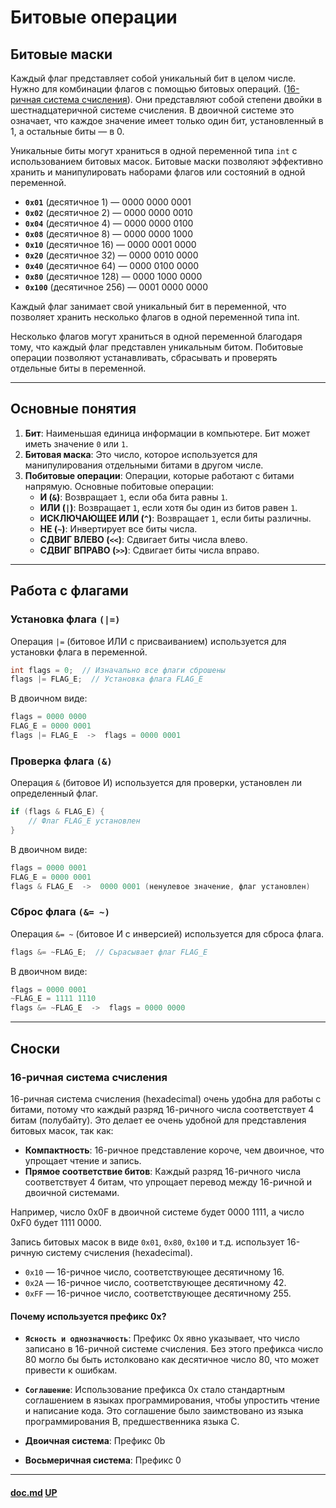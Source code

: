 # Битовые операции

<a name="up"></a>

## Битовые маски

Каждый флаг представляет собой уникальный бит в целом числе. Нужно для комбинации флагов с помощью битовых операций. ([16-ричная система счисления](#16_the_number_system)).
Они представляют собой степени двойки в шестнадцатеричной системе счисления.
В двоичной системе это означает, что каждое значение имеет только один бит, установленный в 1, а остальные биты — в 0.

Уникальные биты могут храниться в одной переменной типа `int` с использованием битовых масок.
Битовые маски позволяют эффективно хранить и манипулировать наборами флагов или состояний в одной переменной.

- **`0x01`** (десятичное 1) — 0000 0000 0001
- **`0x02`** (десятичное 2) — 0000 0000 0010
- **`0x04`** (десятичное 4) — 0000 0000 0100
- **`0x08`** (десятичное 8) — 0000 0000 1000
- **`0x10`** (десятичное 16) — 0000 0001 0000
- **`0x20`** (десятичное 32) — 0000 0010 0000
- **`0x40`** (десятичное 64) — 0000 0100 0000
- **`0x80`** (десятичное 128) — 0000 1000 0000
- **`0x100`** (десятичное 256) — 0001 0000 0000

Каждый флаг занимает свой уникальный бит в переменной, что позволяет хранить несколько флагов в одной переменной типа int.

Несколько флагов могут храниться в одной переменной благодаря тому, что каждый флаг представлен уникальным битом. Побитовые операции позволяют устанавливать, сбрасывать и проверять отдельные биты в переменной.

---

## Основные понятия

1. **Бит**: Наименьшая единица информации в компьютере. Бит может иметь значение `0` или `1`.
2. **Битовая маска**: Это число, которое используется для манипулирования отдельными битами в другом числе.
3. **Побитовые операции**: Операции, которые работают с битами напрямую. Основные побитовые операции:
   - **И (`&`)**: Возвращает `1`, если оба бита равны `1`.
   - **ИЛИ (`|`)**: Возвращает `1`, если хотя бы один из битов равен `1`.
   - **ИСКЛЮЧАЮЩЕЕ ИЛИ (`^`)**: Возвращает `1`, если биты различны.
   - **НЕ (`~`)**: Инвертирует все биты числа.
   - **СДВИГ ВЛЕВО (`<<`)**: Сдвигает биты числа влево.
   - **СДВИГ ВПРАВО (`>>`)**: Сдвигает биты числа вправо.

---

## Работа с флагами

### Установка флага `(|=)`

Операция `|=` (битовое ИЛИ с присваиванием) используется для установки флага в переменной.

```C
int flags = 0;  // Изначально все флаги сброшены
flags |= FLAG_E;  // Установка флага FLAG_E
```

В двоичном виде:

```C
flags = 0000 0000
FLAG_E = 0000 0001
flags |= FLAG_E  ->  flags = 0000 0001
```

### Проверка флага `(&)`

Операция `&` (битовое И) используется для проверки, установлен ли определенный флаг.

```C
if (flags & FLAG_E) {
    // Флаг FLAG_E установлен
}
```

В двоичном виде:

```C
flags = 0000 0001
FLAG_E = 0000 0001
flags & FLAG_E  ->  0000 0001 (ненулевое значение, флаг установлен)
```

### Сброс флага `(&= ~)`

Операция `&= ~` (битовое И с инверсией) используется для сброса флага.

```C
flags &= ~FLAG_E;  // Сьрасывает флаг FLAG_E
```

В двоичном виде:

```C
flags = 0000 0001
~FLAG_E = 1111 1110
flags &= ~FLAG_E  ->  flags = 0000 0000
```

---

## Сноски

### 16-ричная система счисления

<a name="16_the_number_system"></a>

16-ричная система счисления (hexadecimal) очень удобна для работы с битами, потому что каждый разряд 16-ричного числа соответствует 4 битам (полубайту). Это делает ее очень удобной для представления битовых масок, так как:

- **Компактность**: 16-ричное представление короче, чем двоичное, что упрощает чтение и запись.
- **Прямое соответствие битов**: Каждый разряд 16-ричного числа соответствует 4 битам, что упрощает перевод между 16-ричной и двоичной системами.

Например, число 0x0F в двоичной системе будет 0000 1111, а число 0xF0 будет 1111 0000.

Запись битовых масок в виде `0x01`, `0x80`, `0x100` и т.д. использует 16-ричную систему счисления (hexadecimal).

- `0x10` — 16-ричное число, соответствующее десятичному 16.
- `0x2A` — 16-ричное число, соответствующее десятичному 42.
- `0xFF` — 16-ричное число, соответствующее десятичному 255.

#### Почему используется префикс 0x?

- **`Ясность и однозначность`**: Префикс 0x явно указывает, что число записано в 16-ричной системе счисления. Без этого префикса число 80 могло бы быть истолковано как десятичное число 80, что может привести к ошибкам.
- **`Соглашение`**: Использование префикса 0x стало стандартным соглашением в языках программирования, чтобы упростить чтение и написание кода. Это соглашение было заимствовано из языка программирования B, предшественника языка C.

- **Двоичная система**: Префикс 0b
- **Восьмеричная система**: Префикс 0

---

#### [doc.md](doc.md) [UP](#up)
